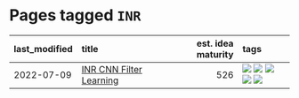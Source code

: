 # Pages tagged `INR`

|last_modified|title|est. idea maturity|tags
|:---|:---|---:|:---|
|2022-07-09|[INR CNN Filter Learning](../INR_CNN_filter_learning.md)|526|[![](https://img.shields.io/badge/tag-CNN-e3b2c7)](../tags/CNN.md) [![](https://img.shields.io/badge/tag-INR-dafbc7)](../tags/INR.md) [![](https://img.shields.io/badge/tag-deep_learning-7064e0)](../tags/deep_learning.md) [![](https://img.shields.io/badge/tag-experimental-869bd0)](../tags/experimental.md) [![](https://img.shields.io/badge/tag-filter_learning-6819c6)](../tags/filter_learning.md)|